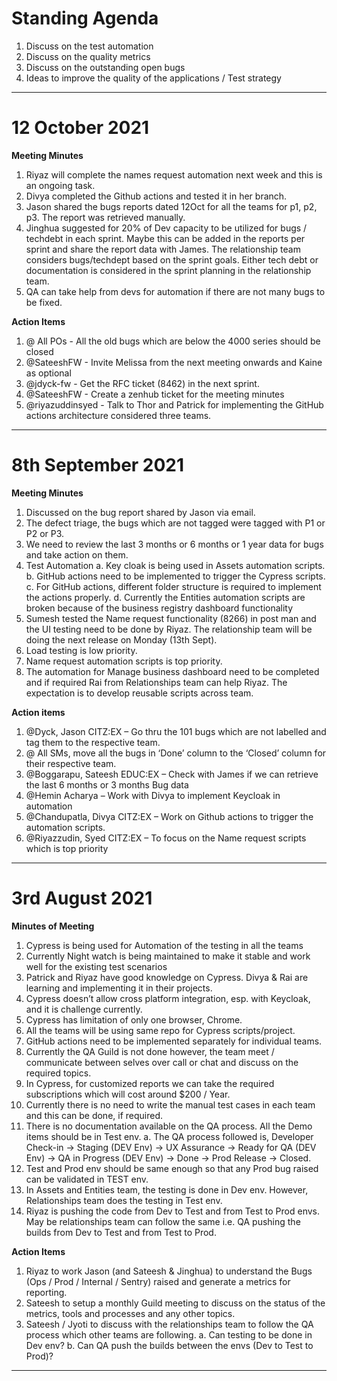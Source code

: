 # Standing Agenda
1. Discuss on the test automation
2. Discuss on the quality metrics
3. Discuss on the outstanding open bugs
4. Ideas to improve the quality of the applications / Test strategy

---

# 12 October 2021
**Meeting Minutes**
1. Riyaz will complete the names request automation next week and this is an ongoing task.
2. Divya completed the Github actions and tested it in her branch.
3. Jason shared the bugs reports dated 12Oct for all the teams for p1, p2, p3. The report was retrieved manually.
4. Jinghua suggested for 20% of Dev capacity to be utilized for bugs / techdebt in each sprint. Maybe this can be added in the reports per sprint and share the report data with James. The relationship team considers bugs/techdept based on the sprint goals. Either tech debt or documentation is considered in the sprint planning in the relationship team.
5. QA can take help from devs for automation if there are not many bugs to be fixed.

**Action Items**
1. @ All POs - All the old bugs which are below the 4000 series should be closed
2. @SateeshFW - Invite Melissa from the next meeting onwards and Kaine as optional
3. @jdyck-fw - Get the RFC ticket (8462) in the next sprint.
4. @SateeshFW - Create a zenhub ticket for the meeting minutes
5. @riyazuddinsyed - Talk to Thor and Patrick for implementing the GitHub actions architecture considered three teams.
---

# 8th September 2021
**Meeting Minutes**
1. Discussed on the bug report shared by Jason via email.
2. The defect triage, the bugs which are not tagged were tagged with P1 or P2 or P3.
3. We need to review the last 3 months or 6 months or 1 year data for bugs and take action on them.
4. Test Automation
a. Key cloak is being used in Assets automation scripts.
b. GitHub actions need to be implemented to trigger the Cypress scripts.
c. For GitHub actions, different folder structure is required to implement the actions properly.
d. Currently the Entities automation scripts are broken because of the business registry dashboard functionality
5. Sumesh tested the Name request functionality (8266) in post man and the UI testing need to be done by Riyaz. The relationship team will be doing the next release on Monday (13th Sept).
6. Load testing is low priority.
7. Name request automation scripts is top priority.
8. The automation for Manage business dashboard need to be completed and if required Rai from Relationships team can help Riyaz. The expectation is to develop reusable scripts across team.

**Action items**
1. @Dyck, Jason CITZ:EX – Go thru the 101 bugs which are not labelled and tag them to the respective team.
2. @ All SMs, move all the bugs in ‘Done’ column to the ‘Closed’ column for their respective team.
3. @Boggarapu, Sateesh EDUC:EX – Check with James if we can retrieve the last 6 months or 3 months Bug data
4. @Hemin Acharya – Work with Divya to implement Keycloak in automation
5. @Chandupatla, Divya CITZ:EX – Work on Github actions to trigger the automation scripts.
6. @Riyazzudin, Syed CITZ:EX – To focus on the Name request scripts which is top priority
---

# 3rd August 2021

**Minutes of Meeting**

1. Cypress is being used for Automation of the testing in all the teams
2. Currently Night watch is being maintained to make it stable and work well for the existing test scenarios
3. Patrick and Riyaz have good knowledge on Cypress. Divya & Rai are learning and implementing it in their projects.
4. Cypress doesn’t allow cross platform integration, esp. with Keycloak, and it is challenge currently.
5. Cypress has limitation of only one browser, Chrome.
6. All the teams will be using same repo for Cypress scripts/project.
7. GitHub actions need to be implemented separately for individual teams.
8. Currently the QA Guild is not done however, the team meet / communicate between selves over call or chat and discuss on the required topics.
9. In Cypress, for customized reports we can take the required subscriptions which will cost around $200 / Year.
10. Currently there is no need to write the manual test cases in each team and this can be done, if required.
11. There is no documentation available on the QA process. All the Demo items should be in Test env.
a. The QA process followed is, Developer Check-in -> Staging (DEV Env) -> UX Assurance -> Ready for QA (DEV Env) -> QA in Progress (DEV Env) -> Done -> Prod Release -> Closed.
12. Test and Prod env should be same enough so that any Prod bug raised can be validated in TEST env.
13. In Assets and Entities team, the testing is done in Dev env. However, Relationships team does the testing in Test env.
14. Riyaz is pushing the code from Dev to Test and from Test to Prod envs. May be relationships team can follow the same i.e. QA pushing the builds from Dev to Test and from Test to Prod.

**Action Items**

1. Riyaz to work Jason (and Sateesh & Jinghua) to understand the Bugs (Ops / Prod / Internal / Sentry) raised and generate a metrics for reporting.
2. Sateesh to setup a monthly Guild meeting to discuss on the status of the metrics, tools and processes and any other topics.
3. Sateesh / Jyoti to discuss with the relationships team to follow the QA process which other teams are following.
a. Can testing to be done in Dev env?
b. Can QA push the builds between the envs (Dev to Test to Prod)?

---
